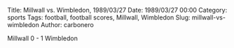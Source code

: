 Title: Millwall vs. Wimbledon, 1989/03/27
Date: 1989/03/27 00:00
Category: sports
Tags: football, football scores, Millwall, Wimbledon
Slug: millwall-vs-wimbledon
Author: carbonero


Millwall 0 - 1 Wimbledon
